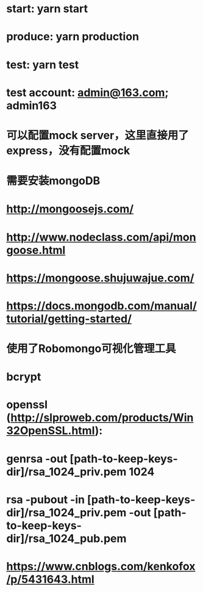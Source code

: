 # start: yarn start
# produce: yarn production
# test: yarn test
# test account: admin@163.com; admin163

# 可以配置mock server，这里直接用了express，没有配置mock

# 需要安装mongoDB
# http://mongoosejs.com/
# http://www.nodeclass.com/api/mongoose.html
# https://mongoose.shujuwajue.com/
# https://docs.mongodb.com/manual/tutorial/getting-started/

# 使用了Robomongo可视化管理工具

# bcrypt
# openssl (http://slproweb.com/products/Win32OpenSSL.html):
# genrsa -out [path-to-keep-keys-dir]/rsa_1024_priv.pem 1024
# rsa -pubout -in [path-to-keep-keys-dir]/rsa_1024_priv.pem -out [path-to-keep-keys-dir]/rsa_1024_pub.pem

# https://www.cnblogs.com/kenkofox/p/5431643.html